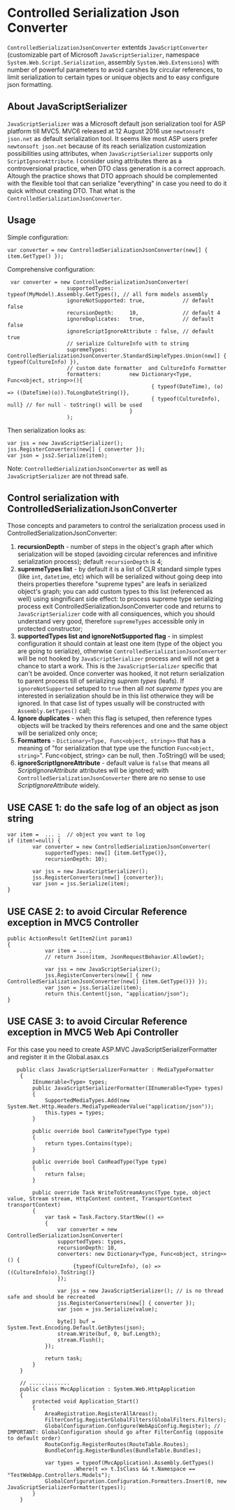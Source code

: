 # Controlled Serialization Json Converter
`ControlledSerializationJsonConverter` extentds `JavaScriptConverter` (customizable part of Microsoft `JavaScriptSerializer`, namespace `System.Web.Script.Serialization`, assembly `System.Web.Extensions`) with number of powerful parameters to avoid carshes by circular references, to limit serialization to certain types or unique objects and to easy configure json formatting. 

## About JavaScriptSerializer  
`JavaScriptSerializer` was a Microsoft default json serialization tool for ASP platform till MVC5. MVC6 released at 12 August 2016 use `newtonsoft json.net` as default serialization tool. It seems like most ASP users prefer `newtonsoft json.net` because of its reach serialization customization possibilities using attributes, when `JavaScriptSerializer` supports only `ScriptIgnoreAttribute`. I consider using attributes there as a controversional practice, when DTO class generation is a correct approach. Altough the practice shows that DTO approach should be complemented with the flexible tool that can serialize "everything" in case you need to do it quick without creating DTO. That what is the `ControlledSerializationJsonConverter`. 

## Usage
Simple configuration:
 ```
 var converter = new ControlledSerializationJsonConverter(new[] { item.GetType() }); 
 ```
 
 Comprehensive configuration:
 ```
  var converter = new ControlledSerializationJsonConverter(
                    supportedTypes:     typeof(MyModel).Assembly.GetTypes(), // all form models assembly
                    ignoreNotSupported: true,            // default false
                    recursionDepth:     10,              // default 4
                    ignoreDuplicates:   true,            // default false
                    ignoreScriptIgnoreAttribute : false, // default true
                    // serialize CultureInfo with to string
                    supremeTypes:        ControlledSerializationJsonConverter.StandardSimpleTypes.Union(new[] { typeof(CultureInfo) }),
                    // custom date formatter  and CultureInfo Formatter
                    formatters:         new Dictionary<Type, Func<object, string>>(){
                                               { typeof(DateTime), (o) => ((DateTime)(o)).ToLongDateString()},
                                               { typeof(CultureInfo), null} // for null - toString() will be used
                                        }
                    ); 
 ```
Then serialization looks as:
 
```
var jss = new JavaScriptSerializer();
jss.RegisterConverters(new[] { converter });
var json = jss2.Serialize(item);
``` 

Note: `ControlledSerializationJsonConverter` as well as `JavaScriptSerializer` are not thread safe.
 
## Control serialization with ControlledSerializationJsonConverter
Those concepts and parameters to control the serialization process  used in ControlledSerializationJsonConverter:
1) **recursionDepth** - number of steps in the object's graph after which serialization will be stoped (avoiding circular references and infinitive serialization process); default `recursionDepth` is 4;
2) **supremeTypes list** - by default it is a list of CLR standard simple types (like `int`, `datetime`, etc) which will be serialized without going deep into theirs properties therefore "supreme types" are leafs in serialized object's graph;  you can add custom types to this list (referenced as well) using singnificant side effect: to process supreme type serializing process exit ControlledSerializationJsonConverter code and returns to `JavaScriptSerializer` code with all consiquences, which you should understand very good, therefore `supremeTypes` accessible only in protected constructor; 
3) **supportedTypes list and ignoreNotSupported flag** - in simplest configuration it should contain at least one item (type of the object you are going to serialize), otherwise `ControlledSerializationJsonConverter` will be not hooked by `JavaScriptSerializer` process and will not get a chance to start a work. This is the `JavaScriptSerializer` specific that can't be avoided. Once  converter was hooked, it not return serialization to parent process till of serializing *suprem types* (leafs). If `ignoreNotSupported` setuped to `true` then all *not supreme types* you are interested in serialization should be in this list otherwice they will be ignored. In that case  list of types usually will be constructed with `Assembly.GetTypes()` call; 
4) **Ignore duplicates** - when this flag is setuped, then reference types objects will be tracked by theirs references and one and the same object will be serialized only once;
5) **Formatters** - `Dictionary<Type, Func<object, string>>` that has a meaning of "for serialization that type use the function `Func<object, string>`". Func<object, string> can be null, then .ToString() will be used;
6) **ignoreScriptIgnoreAttribute** - default value is `false` that means all *ScriptIgnoreAttribute* attributes will be ignotred; with `ControlledSerializationJsonConverter` there are no sense to use *ScriptIgnoreAttribute* widely. 

## USE CASE 1: do the safe log of an object as json string
```
var item =  ... ;  // object you want to log
if (item!=null) {
        var converter = new ControlledSerializationJsonConverter(
            supportedTypes: new[] {item.GetType()},
            recursionDepth: 10);
            
        var jss = new JavaScriptSerializer();
        jss.RegisterConverters(new[] {converter});
        var json = jss.Serialize(item);
}
```

## USE CASE 2: to avoid Circular Reference exception in MVC5 Controller
```
public ActionResult GetItem2(int param1)
{
            var item = ...;
            // return Json(item, JsonRequestBehavior.AllowGet);
            
            var jss = new JavaScriptSerializer();
            jss.RegisterConverters(new[] { new ControlledSerializationJsonConverter(new[] {item.GetType()}) });
            var json = jss.Serialize(item);
            return this.Content(json, "application/json");
}

```

## USE CASE 3: to avoid Circular Reference exception in MVC5 Web Api Controller
For this case you need to create ASP.MVC JavaScriptSerializerFormatter and register it in the Global.asax.cs

```
   public class JavaScriptSerializerFormatter : MediaTypeFormatter
    {
        IEnumerable<Type> types;
        public JavaScriptSerializerFormatter(IEnumerable<Type> types)
        {
            SupportedMediaTypes.Add(new System.Net.Http.Headers.MediaTypeHeaderValue("application/json"));
            this.types = types;
        }

        public override bool CanWriteType(Type type)
        {
            return types.Contains(type);
        }

        public override bool CanReadType(Type type)
        {
            return false;
        }

        public override Task WriteToStreamAsync(Type type, object value, Stream stream, HttpContent content, TransportContext transportContext)
        {
            var task = Task.Factory.StartNew(() =>
            {
                var converter = new ControlledSerializationJsonConverter(
                supportedTypes: types,
                recursionDepth: 10,
                converters: new Dictionary<Type, Func<object, string>>() {
                     {typeof(CultureInfo), (o) => ((CultureInfo)o).ToString()}
                });

                var jss = new JavaScriptSerializer(); // is no thread safe and should be recreated
                jss.RegisterConverters(new[] { converter });
                var json = jss.Serialize(value);

                byte[] buf = System.Text.Encoding.Default.GetBytes(json);
                stream.Write(buf, 0, buf.Length);
                stream.Flush();
            });

            return task;
        }
    }
    
    // .............
    public class MvcApplication : System.Web.HttpApplication
    {
        protected void Application_Start()
        {
            AreaRegistration.RegisterAllAreas();
            FilterConfig.RegisterGlobalFilters(GlobalFilters.Filters);
            GlobalConfiguration.Configure(WebApiConfig.Register); // IMPORTANT: GlobalConfiguration should go after FilterConfig (opposite to default order)
            RouteConfig.RegisterRoutes(RouteTable.Routes);
            BundleConfig.RegisterBundles(BundleTable.Bundles);

            var types = typeof(MvcApplication).Assembly.GetTypes()
                     .Where(t => t.IsClass && t.Namespace == "TestWebApp.Controllers.Models");
            GlobalConfiguration.Configuration.Formatters.Insert(0, new JavaScriptSerializerFormatter(types));
        }
    }
```



